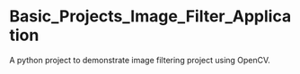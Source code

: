 # Basic_Projects_Image_Filter_Application
A python project to demonstrate image filtering project using OpenCV.
